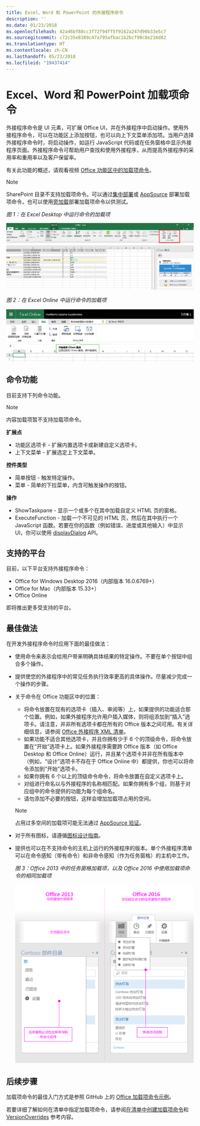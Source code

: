 ```yaml
---
title: Excel、Word 和 PowerPoint 的外接程序命令
description: ''
ms.date: 01/23/2018
ms.openlocfilehash: 42a46bf88cc3f72f94ff5f9162a247d90b33e5c7
ms.sourcegitcommit: c72c35e8389c47a795afbac1b2bcf98c8e216d82
ms.translationtype: HT
ms.contentlocale: zh-CN
ms.lasthandoff: 05/23/2018
ms.locfileid: "19437414"
---
```

# <a name="add-in-commands-for-excel-word-and-powerpoint"></a>Excel、Word 和 PowerPoint 加载项命令

外接程序命令是 UI 元素，可扩展 Office UI，并在外接程序中启动操作。使用外接程序命令，可以在功能区上添加按钮，也可以向上下文菜单添加项。当用户选择外接程序命令时，将启动操作，如运行 JavaScript 代码或在任务窗格中显示外接程序页面。外接程序命令可帮助用户查找和使用外接程序，从而提高外接程序的采用率和重用率以及客户保留率。

有关此功能的概述，请观看视频 [Office 功能区中的加载项命令](https://channel9.msdn.com/events/Build/2016/P551)。

> [!NOTE]
> SharePoint 目录不支持加载项命令。可以通过[集中部署](../publish/centralized-deployment.md)或 [AppSource](https://docs.microsoft.com/en-us/office/dev/store/submit-to-the-office-store) 部署加载项命令，也可以使用[旁加载](../testing/create-a-network-shared-folder-catalog-for-task-pane-and-content-add-ins.md)部署加载项命令以供测试。 

*图 1：在 Excel Desktop 中运行命令的加载项*

![Excel 中的加载项命令屏幕截图](../images/add-in-commands-1.png)

*图 2：在 Excel Online 中运行命令的加载项*

![Excel Online 中的加载项命令屏幕截图](../images/add-in-commands-2.png)

## <a name="command-capabilities"></a>命令功能
目前支持下列命令功能。

> [!NOTE]
> 内容加载项暂不支持加载项命令。

**扩展点**

- 功能区选项卡 - 扩展内置选项卡或新建自定义选项卡。
- 上下文菜单 - 扩展选定上下文菜单。 

**控件类型**

- 简单按钮 - 触发特定操作。
- 菜单 - 简单的下拉菜单，内含可触发操作的按钮。

**操作**

- ShowTaskpane - 显示一个或多个在其中加载自定义 HTML 页的窗格。
- ExecuteFunction - 加载一个不可见的 HTML 页，然后在其中执行一个 JavaScript 函数。若要在你的函数（例如错误、进度或其他输入）中显示 UI，你可以使用 [displayDialog](http://dev.office.com/reference/add-ins/shared/officeui) API。  

## <a name="supported-platforms"></a>支持的平台
目前，以下平台支持外接程序命令：

- Office for Windows Desktop 2016（内部版本 16.0.6769+）
- Office for Mac（内部版本 15.33+）
- Office Online 

即将推出更多受支持的平台。

## <a name="best-practices"></a>最佳做法

在开发外接程序命令时应用下面的最佳做法：

- 使用命令来表示会给用户带来明确具体结果的特定操作。不要在单个按钮中组合多个操作。
- 提供使您的外接程序中的常见任务执行效率更高的具体操作。尽量减少完成一个操作的步骤。
- 关于命令在 Office 功能区中的位置：
    - 将命令放置在现有的选项卡（插入、审阅等）上，如果提供的功能适合那个位置。例如，如果外接程序允许用户插入媒体，则将组添加到“插入”选项卡。请注意，并非所有选项卡都在所有的 Office 版本之间可用。有关详细信息，请参阅 [Office 外接程序 XML 清单](../develop/add-in-manifests.md)。 
    - 如果功能不适合其他选项卡，并且你拥有少于 6 个的顶级命令，将命令放置在“开始”选项卡上。如果外接程序需要跨 Office 版本（如 Office Desktop 和 Office Online）运行，并且某个选项卡并非在所有版本中（例如，“设计”选项卡不存在于 Office Online 中）都提供，你也可以将命令添加到“开始”选项卡。  
    - 如果你拥有 6 个以上的顶级命令命令，将命令放置在自定义选项卡上。 
    - 对组进行命名以与外接程序的名称相匹配。如果你拥有多个组，则基于对应组中的命令提供的功能为每个组命名。
    - 请勿添加不必要的按钮，这样会增加加载项占用的空间。

     > [!NOTE]
     > 占用过多空间的加载项可能无法通过 [AppSource 验证](https://docs.microsoft.com/en-us/office/dev/store/validation-policies)。

- 对于所有图标，请遵循[图标设计指南](design-icons.md)。
- 提供也可以在不支持命令的主机上运行的外接程序的版本。单个外接程序清单可以在命令感知（带有命令）和非命令感知（作为任务窗格）的主机中工作。

   *图 3：Office 2013 中的任务窗格加载项，以及 Office 2016 中使用加载项命令的相同加载项*

   ![显示 Office 2013 中的任务窗格加载项，以及 Office 2016 中使用加载项命令的相同加载项的屏幕截图](../images/office-task-pane-add-ins.png)


## <a name="next-steps"></a>后续步骤

加载项命令的最佳入门方式是参照 GitHub 上的 [Office 加载项命令示例](https://github.com/OfficeDev/Office-Add-in-Commands-Samples/)。

若要详细了解如何在清单中指定加载项命令，请参阅[在清单中创建加载项命令](../develop/create-addin-commands.md)和 [VersionOverrides](https://dev.office.com/reference/add-ins/manifest/versionoverrides) 参考内容。




